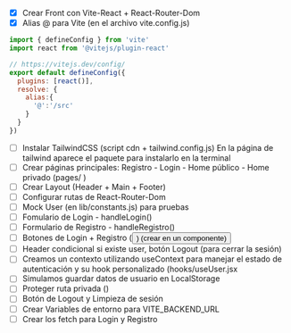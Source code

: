 - [X] Crear Front con Vite-React + React-Router-Dom
- [X] Alias @ para Vite (en el archivo vite.config.js)
```js
import { defineConfig } from 'vite'
import react from '@vitejs/plugin-react'

// https://vitejs.dev/config/
export default defineConfig({
  plugins: [react()],
  resolve: {
    alias:{
      '@':'/src'
    }
  }
})
```
- [ ] Instalar TailwindCSS (script cdn + tailwind.config.js) En la página de tailwind aparece el paquete para instalarlo en la terminal
- [ ] Crear páginas principales: Registro - Login - Home público - Home privado (pages/ <Home><Login><Registro><Admin>)
- [ ] Crear Layout (Header + Main + Footer)
- [ ] Configurar rutas de React-Router-Dom
- [ ] Mock User (en lib/constants.js) para pruebas
- [ ] Fomulario de Login - handleLogin()
- [ ] Formulario de Registro - handleRegistro()
- [ ] Botones de Login + Registro (<Button>) (crear en un componente)
- [ ] Header condicional si existe user, botón Logout (para cerrar la sesión)
- [ ] Creamos un contexto utilizando useContext para manejar el estado de autenticación y su hook personalizado (hooks/useUser.jsx 
- [ ] Simulamos guardar datos de usuario en LocalStorage
- [ ] Proteger ruta privada (<PrivateRoute>)
- [ ] Botón de Logout y Limpieza de sesión
- [ ] Crear Variables de entorno para VITE_BACKEND_URL
- [ ] Crear los fetch para Login y Registro
